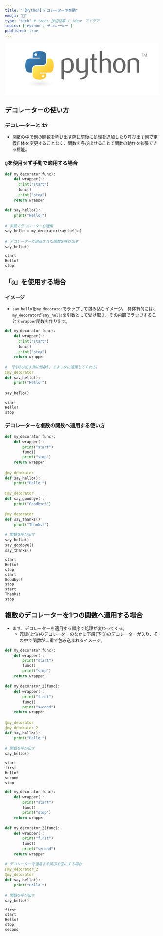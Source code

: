 ```yaml
---
title: "【Python】デコレーターの挙動"
emoji: "💨"
type: "tech" # tech: 技術記事 / idea: アイデア
topics: ["Python","デコレーター"]
published: true
---
```

![](/images/py_logo/python-logo-master-v3-TM.png)

## デコレーターの使い方
### デコレーターとは?
- 関数の中で別の関数を呼び出す際に前後に処理を追加したり呼び出す側で定義自体を変更することなく、関数を呼び出せることで関数の動作を拡張できる機能。

### `@`を使用せず手動で適用する場合
```py
def my_decorator(func):
    def wrapper():
      print("start")
      func()
      print("stop")
    return wrapper

def say_hello():
    print("Hello!")

# 手動でデコレーターを適用
say_hello = my_decorator(say_hello)

# デコレーターが適用された関数を呼び出す
say_hello()

```

```shell:result
start
Hello!
stop
```

## 「`@`」を使用する場合
### イメージ
-  `say_hello`を`my_decorator`でラップして包み込むイメージ。
具体有的には、`my_decorator`が`say_hello`を引数として受け取り、その内部でラップすることで`wrapper`関数を作り出す。
```py
def my_decorator(func):
    def wrapper():
      print("start")
      func()
      print("stop")
    return wrapper

# 「@{呼び出す側の関数}」でよしなに適用してくれる。
@my_decorator
def say_hello():
    print("Hello!")

say_hello()
```

```shell:result
start
Hello!
stop
```


### デコレーターを複数の関数へ適用する使い方
```py
def my_decorator(func):
    def wrapper():
        print("start")
        func()
        print("stop")
    return wrapper

@my_decorator
def say_hello():
    print("Hello!")

@my_decorator
def say_goodbye():
    print("Goodbye!")

@my_decorator
def say_thanks():
    print("Thanks!")

# 関数を呼び出す
say_hello()
say_goodbye()
say_thanks()
```

```shell:result
start
Hello!
stop
start
Goodbye!
stop
start
Thanks!
stop
```


## 複数のデコレーターを1つの関数へ適用する場合
- まず、デコレーターを適用する順序で処理が変わってくる。
  - 冗談(上位)のデコレーターのなかに下段(下位)のデコレーターが入り、その中で関数が二重で包み込まれるイメージ。
```py
def my_decorator(func):
    def wrapper():
        print("start")
        func()
        print("stop")
    return wrapper

def my_decorator_2(func):
    def wrapper():
        print("first")
        func()
        print("second")
    return wrapper

@my_decorator
@my_decorator_2
def say_hello():
    print("Hello!")

# 関数を呼び出す
say_hello()
```

```shell:result
start
first
Hello!
second
stop

```

```py
def my_decorator(func):
    def wrapper():
        print("start")
        func()
        print("stop")
    return wrapper

def my_decorator_2(func):
    def wrapper():
        print("first")
        func()
        print("second")
    return wrapper

# デコレーターを適用する順序を逆にする場合
@my_decorator_2
@my_decorator
def say_hello():
    print("Hello!")

# 関数を呼び出す
say_hello()
```

```shell:result
first
start
Hello!
stop
second

```
